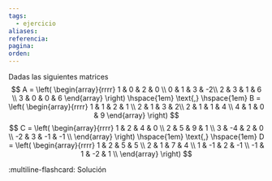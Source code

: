 ```yaml
---
tags:
  - ejercicio
aliases: 
referencia: 
pagina: 
orden:
---
```

Dadas las siguientes matrices
$$
A = \left(
\begin{array}{rrrr}
1 & 0 & 2 & 0 \\
0 & 1 & 3 & -2\\
2 & 3 & 1 & 6 \\
3 & 0 & 0 & 6
\end{array}
\right)
\hspace{1em} \text{,} \hspace{1em}
B = \left(
\begin{array}{rrrr}
1 & 1 & 2 & 1 \\
2 & 1 & 3 & 2\\
2 & 1 & 1 & 4 \\
4 & 1 & 0 & 9
\end{array}
\right)
$$
$$
C = \left(
\begin{array}{rrrr}
     1 &  2 &  4 &  0 \\
     2 &  5 &  9 &  1 \\
     3 & -4 &  2 &  0 \\
    -2 &  3 & -1 & -1 \\
\end{array}
\right)
\hspace{1em} \text{,} \hspace{1em}
D = \left(
\begin{array}{rrrr}
     1 &  2 &  5 &  5 \\
     2 &  1 &  7 &  4 \\
     1 & -1 &  2 & -1 \\
    -1 &  1 & -2 &  1 \\
\end{array}
\right)
$$


:multiline-flashcard:
Solución
